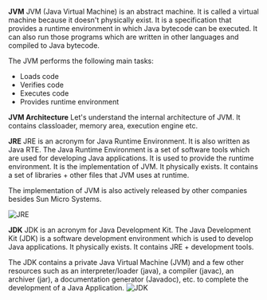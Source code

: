 
**JVM**
JVM (Java Virtual Machine) is an abstract machine. It is called a virtual machine because it doesn't physically exist. It is a specification that provides a runtime environment in which Java bytecode can be executed. It can also run those programs which are written in other languages and compiled to Java bytecode.

The JVM performs the following main tasks:
- Loads code
- Verifies code
- Executes code
- Provides runtime environment

**JVM Architecture**
Let's understand the internal architecture of JVM. It contains classloader, memory area, execution engine etc.

**JRE**
JRE is an acronym for Java Runtime Environment. It is also written as Java RTE. The Java Runtime Environment is a set of software tools which are used for developing Java applications. It is used to provide the runtime environment. It is the implementation of JVM. It physically exists. It contains a set of libraries + other files that JVM uses at runtime.

The implementation of JVM is also actively released by other companies besides Sun Micro Systems.

![JRE](https://static.javatpoint.com/images/jre2.png)


**JDK**
JDK is an acronym for Java Development Kit. The Java Development Kit (JDK) is a software development environment which is used to develop Java applications. It physically exists. It contains JRE + development tools.

The JDK contains a private Java Virtual Machine (JVM) and a few other resources such as an interpreter/loader (java), a compiler (javac), an archiver (jar), a documentation generator (Javadoc), etc. to complete the development of a Java Application.
![JDK](https://static.javatpoint.com/images/jdk2.png)

